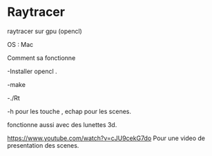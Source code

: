 # Raytracer
raytracer sur gpu (opencl)

OS : Mac

Comment sa fonctionne

-Installer opencl .

-make

-./Rt

-h pour les touche , echap pour les scenes.

fonctionne aussi avec des lunettes 3d.


https://www.youtube.com/watch?v=cJU9cekG7do Pour une video de presentation des scenes.
